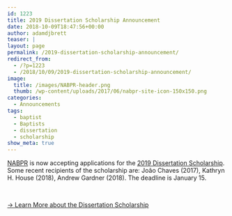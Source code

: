 ```yaml
---
id: 1223
title: 2019 Dissertation Scholarship Announcement
date: 2018-10-09T18:47:56+00:00
author: adamdjbrett
teaser: |
layout: page
permalink: /2019-dissertation-scholarship-announcement/
redirect_from:
  - /?p=1223
  - /2018/10/09/2019-dissertation-scholarship-announcement/
image:
  title: /images/NABPR-header.png
  thumb: /wp-content/uploads/2017/06/nabpr-site-icon-150x150.png
categories:
  - Announcements
tags:
  - baptist
  - Baptists
  - dissertation
  - scholarship
show_meta: true
---
```

[NABPR](/) is now accepting applications for the [2019 Dissertation Scholarship](/dissertation/). Some recent recipients of the scholarship are: João Chaves (2017), Kathryn H. House (2018), Andrew Gardner (2018). The deadline is January 15.

&nbsp;

[→ Learn More about the Dissertation Scholarship](/dissertation/)
